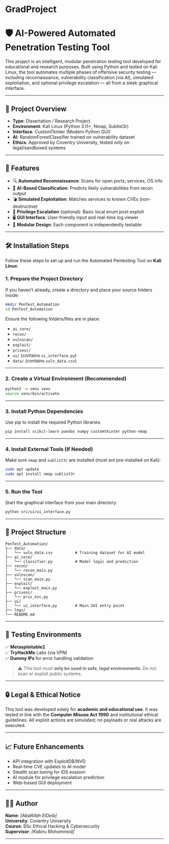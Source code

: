 # GradProject

# 🛡️ AI-Powered Automated Penetration Testing Tool

This project is an intelligent, modular penetration testing tool developed for educational and research purposes. Built using Python and tested on Kali Linux, the tool automates multiple phases of offensive security testing — including reconnaissance, vulnerability classification (via AI), simulated exploitation, and optional privilege escalation — all from a sleek graphical interface.

---

## 📌 Project Overview

- **Type**: Dissertation / Research Project  
- **Environment**: Kali Linux (Python 3.11+, Nmap, Sublist3r)  
- **Interface**: CustomTkinter (Modern Python GUI)  
- **AI**: RandomForestClassifier trained on vulnerability dataset  
- **Ethics**: Approved by Coventry University, tested only on legal/sandboxed systems  

---

## 🧠 Features

- 🔍 **Automated Reconnaissance**: Scans for open ports, services, OS info  
- 🧠 **AI-Based Classification**: Predicts likely vulnerabilities from recon output  
- 💣 **Simulated Exploitation**: Matches services to known CVEs (non-destructive)  
- 🔐 **Privilege Escalation** (optional): Basic local enum post-exploit  
- 🖥️ **GUI Interface**: User-friendly input and real-time log viewer  
- 📁 **Modular Design**: Each component is independently testable

---

## 🛠️ Installation Steps

Follow these steps to set up and run the Automated Pentesting Tool on **Kali Linux**:

### 1. Prepare the Project Directory

If you haven’t already, create a directory and place your source folders inside:

```bash
mkdir PenTest_Automation
cd PenTest_Automation
```

Ensure the following folders/files are in place:
- `ai_core/`
- `recon/`
- `vulnscan/`
- `exploit/`
- `privesc/`
- `ui/` (contains `ui_interface.py`)
- `data/` (contains `vuln_data.csv`)

---

### 2. Create a Virtual Environment (Recommended)

```bash
python3 -m venv venv
source venv/bin/activate
```

---

### 3. Install Python Dependencies

Use pip to install the required Python libraries:

```bash
pip install scikit-learn pandas numpy customtkinter python-nmap
```

---

### 4. Install External Tools (If Needed)

Make sure `nmap` and `sublist3r` are installed (most are pre-installed on Kali):

```bash
sudo apt update
sudo apt install nmap sublist3r
```

---

### 5. Run the Tool

Start the graphical interface from your main directory:

```bash
python src/ui/ui_interface.py
```

---

## 📂 Project Structure

```
PenTest_Automation/
├── data/
│   └── vuln_data.csv          # Training dataset for AI model
├── ai_core/
│   └── classifier.py          # Model logic and prediction
├── recon/
│   └── recon_main.py
├── vulnscan/
│   └── scan_main.py
├── exploit/
│   └── exploit_main.py
├── privesc/
│   └── priv_esc.py
├── ui/
│   └── ui_interface.py        # Main GUI entry point
├── logs/
└── README.md
```

---

## 🧪 Testing Environments

✅ **Metasploitable2**  
✅ **TryHackMe** Labs (via VPN)  
✅ **Dummy IPs** for error handling validation  

> ⚠️ This tool must **only be used in safe, legal environments**. Do not scan or exploit public systems.

---

## 🔒 Legal & Ethical Notice

This tool was developed solely for **academic and educational use**. It was tested in line with the **Computer Misuse Act 1990** and institutional ethical guidelines. All exploit actions are simulated; no payloads or real attacks are executed.

---

## 📈 Future Enhancements

- API integration with ExploitDB/NVD
- Real-time CVE updates to AI model
- Stealth scan tuning for IDS evasion
- AI module for privilege escalation prediction
- Web-based GUI deployment

---

## 👨‍🎓 Author

**Name**: _[AbdAllah ElDeib]_  
**University**: Coventry University  
**Course**: BSc Ethical Hacking & Cybersecurity  
**Supervisor**: _[Kabiru Mohammed]_

---


